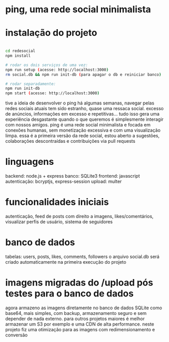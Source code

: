 # ping, uma rede social minimalista

# instalação do projeto
```bash

cd redesocial
npm install

# rodar os dois serviços de uma vez:
npm run setup (acesse: http://localhost:3000)
rm social.db && npm run init-db (para apagar o db e reiniciar banco)

# rodar separadamente:
npm run init-db
npm start (acesse: http://localhost:3000)
```

tive a ideia de desenvolver o ping há algumas semanas, navegar pelas redes sociais atuais tem sido estranho, quase uma ressaca social. excesso de anúncios, informações em excesso e repetitivas... tudo isso gera uma experiência desgastante quando o que queremos é simplesmente interagir com nossos amigos. ping é uma rede social minimalista e focada em conexões humanas, sem monetização excessiva e com uma visualização limpa. essa é a primeira versão da rede social, estou aberto a sugestões, colaborações descontraídas e contribuições via pull requests

# linguagens
backend: node.js + express
banco: SQLite3
frontend: javascript
autenticação: bcryptjs, express-session 
upload: multer

# funcionalidades iniciais 
autenticação, 
feed de posts com direito a imagens,
likes/comentários,
visualizar perfis de usuário,
sistema de seguidores

# banco de dados
tabelas: users, posts, likes, comments, followers
o arquivo social.db será criado automaticamente na primeira execução do projeto

# imagens migradas do /upload pós testes para o banco de dados
agora armazeno as imagens diretamente no banco de dados SQLite como base64, mais simples, com backup, armazenamento seguro e sem depender de nada externo. para outros projetos maiores é melhor armazenar um S3 por exemplo e uma CDN de alta performance. neste projeto fiz uma otimização para as imagens com redimensionamento e conversão